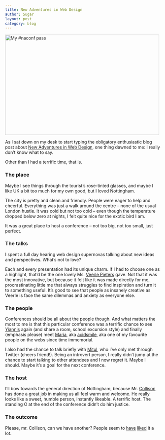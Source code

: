 ```yaml
---
title: New Adventures in Web Design
author: Sugar
layout: post
category: blog
---
```

<img src="http://blog.sugarenia.com/wp-content/uploads/2011/01/photo1.jpg" alt="My #naconf pass" title="My #naconf pass" width="500" height="325" class="alignnone size-full wp-image-1286" />

As I sat down on my desk to start typing the obligatory enthusiastic blog post about [New Adventures in Web Design][1], one thing dawned to me: I really don&#8217;t know what to say.

Other than I had a terrific time, that is. 

### The place

Maybe I see things through the tourist&#8217;s rose-tinted glasses, and maybe I like UK a bit too much for my own good, but I loved Nottingham. 

The city is pretty and clean and friendly. People were eager to help and cheerful. Everything was just a walk around the centre &#8211; none of the usual London hustle. It was cold but not too cold &#8211; even though the temperature dropped below zero at nights, I felt quite nice for the exotic bird I am.

It was a great place to host a conference &#8211; not too big, not too small, just perfect.

### The talks

I spent a full day hearing web design supernovas talking about new ideas and perspectives. What&#8217;s not to love?

Each and every presentation had its unique charm. If I had to choose one as a highlight, that&#8217;d be the one lovely Ms. [Veerle Pieters][2] gave. Not that it was the most innovative, but because it felt like it was made directly for me, procrastinating little me that always struggles to find inspiration and turn it to something useful. It&#8217;s good to see that people as insanely creative as Veerle is face the same dilemmas and anxiety as everyone else.

### The people

Conferences should be all about the people though. And what matters the most to me is that this particular conference was a terrific chance to see [Yiannis][3] again (and share a room, school excursion style) and finally (emphasis please) meet [Maria][4], aka [acidsmile][5], aka one of my favourite people on the webs since time immemorial. 

I also had the chance to talk briefly with [Mitul][6], who I&#8217;ve only met through Twitter (cheers friend!). Being an introvert person, I really didn&#8217;t jump at the chance to start talking to other attendees and I now regret it. Maybe I should. Maybe it&#8217;s a goal for the next conference.

### The host

I&#8217;ll bow towards the general direction of Nottingham, because Mr. [Collison][7] has done a great job in making us all feel warm and welcome. He really looks like a sweet, humble person, instantly likeable. A terrific host. The standing O at the end of the conference didn&#8217;t do him justice.

### The outcome

Please, mr. Collison, can we have another? People seem to [have][8] [liked][9] it a lot.

 [1]: http://newadventuresconf.com/
 [2]: http://veerle.duoh.com/
 [3]: http://porcupinecolors.com/
 [4]: http://www.acidsmile.co.uk
 [5]: http://twitter.com/acidsmile
 [6]: http://twitter.com/#!/seveneightnine
 [7]: http://colly.com/
 [8]: http://www.acidsmile.co.uk/blog/entry/nottingham_home_of_legends_robin_hood_naconf
 [9]: http://el.porcupine.gr/journal/post/new-adventures-in-web-design-the-aftermath
